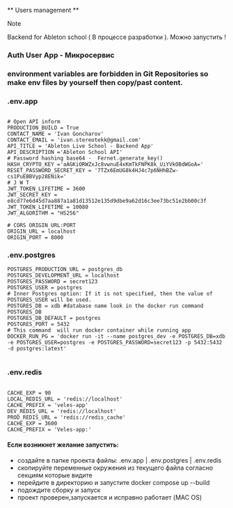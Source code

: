 ** Users management **

> [!NOTE]
> Backend for Ableton school ( В процессе разработки ).
> Можно запустить !

### Auth User App - Микросервис 
### environment variables are forbidden in Git Repositories so make env files by yourself then copy/past content.

### .env.app
```.env

# Open API inform
PRODUCTION_BUILD = True
CONTACT_NAME = 'Ivan Goncharov'
CONTACT_EMAIL = 'ivan.stereotekk@gmail.com'
API_TITLE = 'Ableton Live School - Backend App'
API_DESCRIPTION ='Ableton School API'
# Password hashing base64 -  Fernet.generate_key()
HASH_CRYPTO_KEY ='aAGKiORWZxJc8vwnuE4xKmTkFNPK8k_UiYVkOBdWGoA='
RESET_PASSWORD_SECRET_KEY = '7TZx6EmUG8k4HJ4c7p6NHhBZw-cs1PuEBBVyp28ENik='
# J W T 
JWT_TOKEN_LIFETIME = 3600
JWT_SECRET_KEY = e8cd77e6d45d7aa887a1a81d13512e135d9dbe9a62d16c3ee73bc51e2bb00c3f
JWT_TOKEN_LIFETIME = 10080
JWT_ALGORITHM = "HS256"

# CORS ORIGIN URL:PORT
ORIGIN_URL = localhost
ORIGIN_PORT = 8000

```

### .env.postgres

```.env
POSTGRES_PRODUCTION_URL = postgres_db
POSTGRES_DEVELOPMENT_URL = localhost
POSTGRES_PASSWORD = secret123
POSTGRES_USER = postgres
# Inner Postgres option: If it is not specified, then the value of POSTGRES_USER will be used.
POSTGRES_DB = xdb #database name look in the docker run command POSTGRES_DB
POSTGRES_DB_DEFAULT = postgres
POSTGRES_PORT = 5432
# This command  will run docker container while running app
DOCKER_RUN_PG = 'docker run -it --name postgres_dev -e POSTGRES_DB=xdb -e POSTGRES_USER=postgres -e POSTGRES_PASSWORD=secret123 -p 5432:5432 -d postgres:latest'


```

### .env.redis

```.env

CACHE_EXP = 90
LOCAL_REDIS_URL = 'redis://localhost'
CACHE_PREFIX = 'veles-app'
DEV_REDIS_URL = 'redis://localhost'
PROD_REDIS_URL = 'redis://redis_cache'
CACHE_EXP = 3600
CACHE_PREFIX = 'Veles-app:'

```
#### Если возникнет желание запустить:
- создайте в папке проекта файлы: .env.app | .env.postgres | .env.redis 
- скопируйте переменные окружения из текущего файла согласно секциям которые видите
- перейдите в директорию и запустите docker compose up --build
- подождите сборку и запуск
- проект проверен,запускается и исправно работает (MAC OS)

